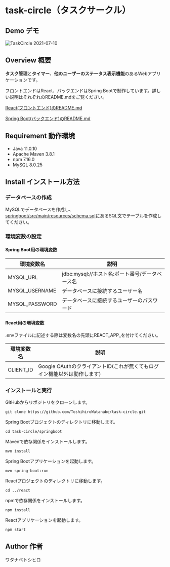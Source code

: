# task-circle（タスクサークル）

## Demo デモ

![TaskCircle 2021-07-10](https://user-images.githubusercontent.com/79039863/125162472-fbd6de80-e1c2-11eb-9cbc-1dcdb4a47de8.gif)

## Overview 概要

**タスク管理**と**タイマー**、**他のユーザーのステータス表示機能**のあるWebアプリケーションです。

フロントエンドはReact、バックエンドはSpring Bootで制作しています。詳しい説明はそれぞれのREADME.mdをご覧ください。

[React(フロントエンド)のREADME.md](/react/README.md)

[Spring Boot(バックエンド)のREADME.md](/springboot/README.md)

## Requirement 動作環境

- Java 11.0.10
- Apache Maven 3.8.1
- npm 7.16.0
- MySQL 8.0.25

## Install インストール方法

### データベースの作成

MySQLでデータベースを作成し、
[springboot/src/main/resources/schema.sql](/springboot/src/main/resources/schema.sql)にあるSQL文でテーブルを作成してください。

### 環境変数の設定

#### Spring Boot用の環境変数

環境変数名|説明
---|---
MYSQL_URL|jdbc:mysql://ホスト名:ポート番号/データベース名
MYSQL_USERNAME|データベースに接続するユーザー名
MYSQL_PASSWORD|データベースに接続するユーザーのパスワード

#### React用の環境変数

.envファイルに記述する際は変数名の先頭にREACT_APP_を付けてください。

環境変数名|説明
---|---
CLIENT_ID|Google OAuthのクライアントID(これが無くてもログイン機能以外は動作します)

### インストールと実行

GitHubからリポジトリをクローンします。

`git clone https://github.com/ToshihiroWatanabe/task-circle.git`

Spring Bootプロジェクトのディレクトリに移動します。

`cd task-circle/springboot`

Mavenで依存関係をインストールします。

`mvn install`

Spring Bootアプリケーションを起動します。

`mvn spring-boot:run`

Reactプロジェクトのディレクトリに移動します。

`cd ../react`

npmで依存関係をインストールします。

`npm install`

Reactアプリケーションを起動します。

`npm start`

## Author 作者

ワタナベトシヒロ

